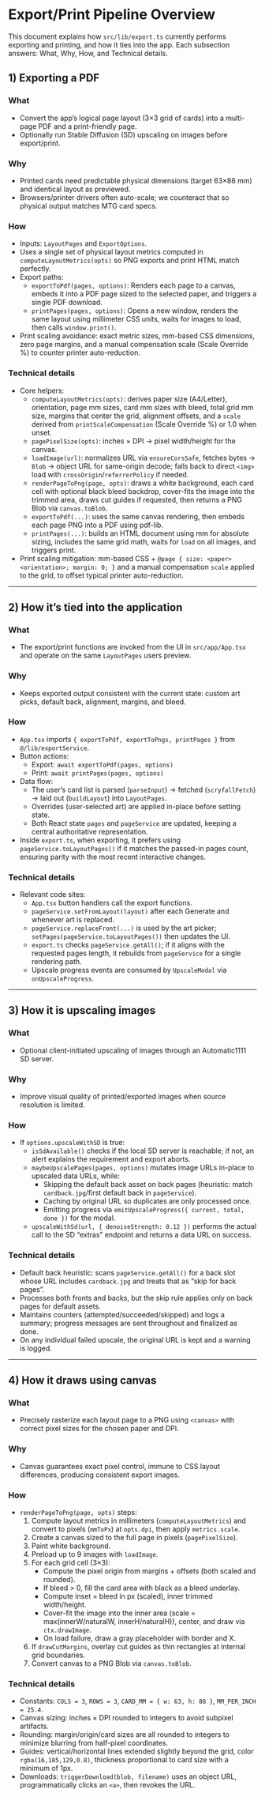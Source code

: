 # Export/Print Pipeline Overview

This document explains how `src/lib/export.ts` currently performs exporting and printing, and how it ties into the app. Each subsection answers: What, Why, How, and Technical details.

## 1) Exporting a PDF

### What
- Convert the app’s logical page layout (3×3 grid of cards) into a multi-page PDF and a print-friendly page.
- Optionally run Stable Diffusion (SD) upscaling on images before export/print.

### Why
- Printed cards need predictable physical dimensions (target 63×88 mm) and identical layout as previewed.
- Browsers/printer drivers often auto-scale; we counteract that so physical output matches MTG card specs.

### How
- Inputs: `LayoutPages` and `ExportOptions`.
- Uses a single set of physical layout metrics computed in `computeLayoutMetrics(opts)` so PNG exports and print HTML match perfectly.
- Export paths:
  - `exportToPdf(pages, options)`: Renders each page to a canvas, embeds it into a PDF page sized to the selected paper, and triggers a single PDF download.
  - `printPages(pages, options)`: Opens a new window, renders the same layout using millimeter CSS units, waits for images to load, then calls `window.print()`.
- Print scaling avoidance: exact metric sizes, mm-based CSS dimensions, zero page margins, and a manual compensation scale (Scale Override %) to counter printer auto-reduction.

### Technical details
- Core helpers:
  - `computeLayoutMetrics(opts)`: derives paper size (A4/Letter), orientation, page mm sizes, card mm sizes with bleed, total grid mm size, margins that center the grid, alignment offsets, and a `scale` derived from `printScaleCompensation` (Scale Override %) or 1.0 when unset.
  - `pagePixelSize(opts)`: inches × DPI → pixel width/height for the canvas.
  - `loadImage(url)`: normalizes URL via `ensureCorsSafe`, fetches bytes → `Blob` → object URL for same-origin decode; falls back to direct `<img>` load with `crossOrigin`/`referrerPolicy` if needed.
  - `renderPageToPng(page, opts)`: draws a white background, each card cell with optional black bleed backdrop, cover-fits the image into the trimmed area, draws cut guides if requested, then returns a PNG Blob via `canvas.toBlob`.
  - `exportToPdf(...)`: uses the same canvas rendering, then embeds each page PNG into a PDF using pdf-lib.
  - `printPages(...)`: builds an HTML document using mm for absolute sizing, includes the same grid math, waits for `load` on all images, and triggers print.
- Print scaling mitigation: mm-based CSS + `@page { size: <paper> <orientation>; margin: 0; }` and a manual compensation `scale` applied to the grid, to offset typical printer auto-reduction.

---

## 2) How it’s tied into the application

### What
- The export/print functions are invoked from the UI in `src/app/App.tsx` and operate on the same `LayoutPages` users preview.

### Why
- Keeps exported output consistent with the current state: custom art picks, default back, alignment, margins, and bleed.

### How
- `App.tsx` imports `{ exportToPdf, exportToPngs, printPages }` from `@/lib/exportService`.
- Button actions:
  - Export: `await exportToPdf(pages, options)`
  - Print: `await printPages(pages, options)`
- Data flow:
  - The user’s card list is parsed (`parseInput`) → fetched (`scryfallFetch`) → laid out (`buildLayout`) into `LayoutPages`.
  - Overrides (user-selected art) are applied in-place before setting state.
  - Both React state `pages` and `pageService` are updated, keeping a central authoritative representation.
- Inside `export.ts`, when exporting, it prefers using `pageService.toLayoutPages()` if it matches the passed-in pages count, ensuring parity with the most recent interactive changes.

### Technical details
- Relevant code sites:
  - `App.tsx` button handlers call the export functions.
  - `pageService.setFromLayout(layout)` after each Generate and whenever art is replaced.
  - `pageService.replaceFront(...)` is used by the art picker; `setPages(pageService.toLayoutPages())` then updates the UI.
  - `export.ts` checks `pageService.getAll()`; if it aligns with the requested pages length, it rebuilds from `pageService` for a single rendering path.
  - Upscale progress events are consumed by `UpscaleModal` via `onUpscaleProgress`.

---

## 3) How it is upscaling images

### What
- Optional client-initiated upscaling of images through an Automatic1111 SD server.

### Why
- Improve visual quality of printed/exported images when source resolution is limited.

### How
- If `options.upscaleWithSD` is true:
  - `isSdAvailable()` checks if the local SD server is reachable; if not, an alert explains the requirement and export aborts.
  - `maybeUpscalePages(pages, options)` mutates image URLs in-place to upscaled data URLs, while:
    - Skipping the default back asset on back pages (heuristic: match `cardback.jpg`/first default back in `pageService`).
    - Caching by original URL so duplicates are only processed once.
    - Emitting progress via `emitUpscaleProgress({ current, total, done })` for the modal.
  - `upscaleWithSd(url, { denoiseStrength: 0.12 })` performs the actual call to the SD “extras” endpoint and returns a data URL on success.

### Technical details
- Default back heuristic: scans `pageService.getAll()` for a back slot whose URL includes `cardback.jpg` and treats that as “skip for back pages”.
- Processes both fronts and backs, but the skip rule applies only on back pages for default assets.
- Maintains counters (attempted/succeeded/skipped) and logs a summary; progress messages are sent throughout and finalized as done.
- On any individual failed upscale, the original URL is kept and a warning is logged.

---

## 4) How it draws using canvas

### What
- Precisely rasterize each layout page to a PNG using `<canvas>` with correct pixel sizes for the chosen paper and DPI.

### Why
- Canvas guarantees exact pixel control, immune to CSS layout differences, producing consistent export images.

### How
- `renderPageToPng(page, opts)` steps:
  1. Compute layout metrics in millimeters (`computeLayoutMetrics`) and convert to pixels (`mmToPx`) at `opts.dpi`, then apply `metrics.scale`.
  2. Create a canvas sized to the full page in pixels (`pagePixelSize`).
  3. Paint white background.
  4. Preload up to 9 images with `loadImage`.
  5. For each grid cell (3×3):
     - Compute the pixel origin from margins + offsets (both scaled and rounded).
     - If bleed > 0, fill the card area with black as a bleed underlay.
     - Compute inset = bleed in px (scaled), inner trimmed width/height.
     - Cover-fit the image into the inner area (scale = max(innerW/naturalW, innerH/naturalH)), center, and draw via `ctx.drawImage`.
     - On load failure, draw a gray placeholder with border and X.
  6. If `drawCutMargins`, overlay cut guides as thin rectangles at internal grid boundaries.
  7. Convert canvas to a PNG Blob via `canvas.toBlob`.

### Technical details
- Constants: `COLS = 3`, `ROWS = 3`, `CARD_MM = { w: 63, h: 88 }`, `MM_PER_INCH = 25.4`.
- Canvas sizing: inches × DPI rounded to integers to avoid subpixel artifacts.
- Rounding: margin/origin/card sizes are all rounded to integers to minimize blurring from half-pixel coordinates.
- Guides: vertical/horizontal lines extended slightly beyond the grid, color `rgba(16,185,129,0.8)`, thickness proportional to card size with a minimum of 1px.
- Downloads: `triggerDownload(blob, filename)` uses an object URL, programmatically clicks an `<a>`, then revokes the URL.
